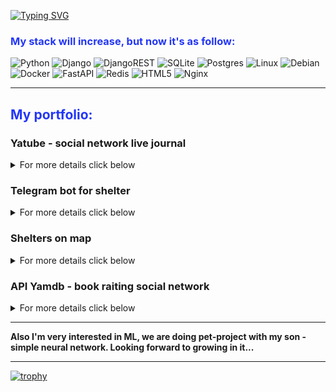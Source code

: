 [![Typing SVG](https://readme-typing-svg.herokuapp.com?color=%2336BCF7&lines=I'm+Julia.+Study+and+like+Python)](https://git.io/typing-svg)


<h3><span style="color: #2336f7"> My stack will increase, but now it's as follow:</span></h3>

![Python](https://img.shields.io/badge/python-3670A0?style=for-the-badge&logo=python&logoColor=ffdd54)
![Django](https://img.shields.io/badge/django-%23092E20.svg?style=for-the-badge&logo=django&logoColor=white)
![DjangoREST](https://img.shields.io/badge/DJANGO-REST-ff1709?style=for-the-badge&logo=django&logoColor=white&color=ff1709&labelColor=gray)
![SQLite](https://img.shields.io/badge/sqlite-%2307405e.svg?style=for-the-badge&logo=sqlite&logoColor=white)
![Postgres](https://img.shields.io/badge/postgres-%23316192.svg?style=for-the-badge&logo=postgresql&logoColor=white)
![Linux](https://img.shields.io/badge/Linux-FCC624?style=for-the-badge&logo=linux&logoColor=black)
![Debian](https://img.shields.io/badge/Debian-D70A53?style=for-the-badge&logo=debian&logoColor=white)
![Docker](https://img.shields.io/badge/docker-%230db7ed.svg?style=for-the-badge&logo=docker&logoColor=white)
![FastAPI](https://img.shields.io/badge/FastAPI-005571?style=for-the-badge&logo=fastapi)
![Redis](https://img.shields.io/badge/redis-%23DD0031.svg?style=for-the-badge&logo=redis&logoColor=white)
![HTML5](https://img.shields.io/badge/html5-%23E34F26.svg?style=for-the-badge&logo=html5&logoColor=white)
![Nginx](https://img.shields.io/badge/nginx-%23009639.svg?style=for-the-badge&logo=nginx&logoColor=white)

***
<h2><span style="color: #2336f7"> My portfolio:</span></h2>

<h3>Yatube - social network live journal</font></h3>


<p>
<details>
<summary>For more details click below</summary>
You can create your diary, read others', follow authors and enjoy there publications on subscription page.

<a href="http://github.com/JuliaBars/hw05_final">Yatube on git</a>
</details>
</p>

<h3>Telegram bot for shelter</h3>
<p>
<details>
<summary>For more details click below</summary>
You can create simple bot with Aiogram and SQLAlchemy, bot will show random pet from shelter by clicking button "dog", "cat", show contacts and in future will be adding donate option

<a href="https://github.com/JuliaBars/bot_for_shelter">Shelter bot on git</a>
</details>
</p>

<h3>Shelters on map</h3>
<p>
<details>
<summary>For more details click below</summary>
This is part of big charity project, I'm in backend developer dep, finally it will be many functional site which helps people and shelter find each other.
<a href="https://github.com/CraftyPlonkton/help_paw_backend">Shelters on map</a>
</details>
</p>

<h3>API Yamdb - book raiting social network</h3>
<p>
<details>
<summary>For more details click below</summary>
This is my first team project, where I was a teamlead.
Here you can add your review to any book, rate it, cooment others' reviews.

<a href="https://github.com/JuliaBars/api_yamdb">Shelter bot on git</a>
</details>
</p>


***
**Also I'm very interested in ML, we are doing pet-project with my son - simple neural network. Looking forward to growing in it...**

***
[![trophy](https://github-profile-trophy.vercel.app/?username=JuliaBars)](https://github.com/JuliaBars/github-profile-trophy)
<!---
[![GitHub Streak](http://github-readme-streak-stats.herokuapp.com?user=JuliaBars&theme=dark&mode=weekly)](https://git.io/streak-stats)

[![My GitHub stats](https://github-readme-stats.vercel.app/api?username=JuliaBars)](https://github.com/JuliaBars/github-readme-stats)

<pre><code>PASTE LOGS HERE</code></pre>

JuliaBars/JuliaBars is a ✨ special ✨ repository because its `README.md` (this file) appears on your GitHub profile.
You can click the Preview link to take a look at your changes.
--->
